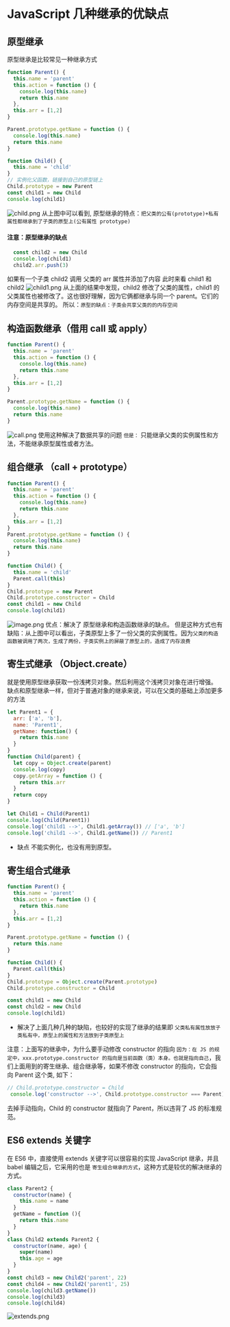 # JavaScript 几种继承的优缺点

## 原型继承
原型继承是比较常见一种继承方式
```js
function Parent() {
  this.name = 'parent'
  this.action = function () {
    console.log(this.name)
    return this.name
  },
  this.arr = [1,2]
}

Parent.prototype.getName = function () {
  console.log(this.name)
  return this.name
}

function Child() {
  this.name = 'child'
}
// 实例化父函数，链接到自己的原型链上
Child.prototype = new Parent
const child1 = new Child
console.log(child1)
```
![child.png](https://upload-images.jianshu.io/upload_images/13129256-56662c0fd3a7af2c.png?imageMogr2/auto-orient/strip%7CimageView2/2/w/1240)
从上图中可以看到,  原型继承的特点：`把父类的公有(prototype)+私有属性都继承到了子类的原型上(公有属性 prototype)`
#### 注意：原型继承的缺点
```js
  const child2 = new Child
  console.log(child1)
  child2.arr.push(3)
```
如果有一个子类 child2 调用 父类的 arr 属性并添加了内容
此时来看 child1 和 child2
![child1.png](https://upload-images.jianshu.io/upload_images/13129256-d9ed193b6b7a78ba.png?imageMogr2/auto-orient/strip%7CimageView2/2/w/1240)
从上面的结果中发现，child2 修改了父类的属性，child1 的父类属性也被修改了。这也很好理解，因为它俩都继承与同一个 parent。它们的内存空间是共享的。
所以：`原型的缺点：子类会共享父类的的内存空间`

## 构造函数继承（借用 call 或 apply）
```js
function Parent() {
  this.name = 'parent'
  this.action = function () {
    console.log(this.name)
    return this.name
  },
  this.arr = [1,2]
}

Parent.prototype.getName = function () {
  console.log(this.name)
  return this.name
}
```
![call.png](https://upload-images.jianshu.io/upload_images/13129256-e062dc50185e7885.png?imageMogr2/auto-orient/strip%7CimageView2/2/w/1240)
使用这种解决了数据共享的问题
`但是：` 只能继承父类的实例属性和方法，不能继承原型属性或者方法。

## 组合继承 （call + prototype）

```js
function Parent() {
  this.name = 'parent'
  this.action = function () {
    console.log(this.name)
    return this.name
  },
  this.arr = [1,2]
}
Parent.prototype.getName = function () {
  console.log(this.name)
  return this.name
}

function Child() {
  this.name = 'child'
  Parent.call(this)
}
Child.prototype = new Parent
Child.prototype.constructor = Child
const child1 = new Child
console.log(child1)
```
![image.png](https://upload-images.jianshu.io/upload_images/13129256-7bbeb4d45412c4b1.png?imageMogr2/auto-orient/strip%7CimageView2/2/w/1240)
优点：解决了 原型继承和构造函数继承的缺点。
但是这种方式也有缺陷：从上图中可以看出，子类原型上多了一份父类的实例属性。因为```父类的构造函数被调用了两次，生成了两份，子类实例上的屏蔽了原型上的，造成了内存浪费```

## 寄生式继承 （Object.create）
就是使用原型继承获取一份浅拷贝对象。然后利用这个浅拷贝对象在进行增强。
缺点和原型继承一样，但对于普通对象的继承来说，可以在父类的基础上添加更多的方法
```js
let Parent1 = {
  arr: ['a', 'b'],
  name: 'Parent1',
  getName: function() {
    return this.name
  }
}
function Child(parent) {
  let copy = Object.create(parent)
  console.log(copy)
  copy.getArray = function () {
    return this.arr
  }
  return copy
}

let Child1 = Child(Parent1)
console.log(Child(Parent1))
console.log('child1 -->', Child1.getArray()) // ['a', 'b']
console.log('child1 -->', Child1.getName()) // Parent1
```
- 缺点 不能实例化，也没有用到原型。

## 寄生组合式继承
```js
function Parent() {
  this.name = 'parent'
  this.action = function () {
    return this.name
  },
  this.arr = [1,2]
}

Parent.prototype.getName = function () {
  return this.name
}

function Child() {
  Parent.call(this)
}
Child.prototype = Object.create(Parent.prototype)
Child.prototype.constructor = Child

const child1 = new Child
const child2 = new Child
console.log(child1)
```
- 解决了上面几种几种的缺陷，也较好的实现了继承的结果即 `父类私有属性放放子类私有中，原型上的属性和方法放到子类原型上`

注意：上面写的继承中，为什么要手动修改 constructor 的指向
`因为：在 JS 的规定中，xxx.prototype.constructor 的指向是当前函数（类）本身。也就是指向自己`，我们上面用到的寄生继承、组合继承等，如果不修改 constructor 的指向，它会指向 Parent 这个类, 如下：
```js
// Child.prototype.constructor = Child
 console.log('constructor -->', Child.prototype.constructor === Parent) // true 
```
去掉手动指向，Child 的 constructor 就指向了 Parent，所以违背了 JS 的标准规范。

## ES6 extends 关键字
在 ES6 中，直接使用 extends 关键字可以很容易的实现 JavaScript 继承，并且 babel 编辑之后，它采用的也是 `寄生组合继承的方式`，这种方式是较优的解决继承的方式。
```js
class Parent2 {
  constructor(name) {
    this.name = name
  }
  getName = function (){
    return this.name
  }
}
class Child2 extends Parent2 {
  constructor(name, age) {
    super(name)
    this.age = age
  }
}
const child3 = new Child2('parent', 22)
const child4 = new Child2('parent1', 25)
console.log(child3.getName())
console.log(child3)
console.log(child4)
```
![extends.png](https://upload-images.jianshu.io/upload_images/13129256-1d1db335702b2a74.png?imageMogr2/auto-orient/strip%7CimageView2/2/w/1240)
